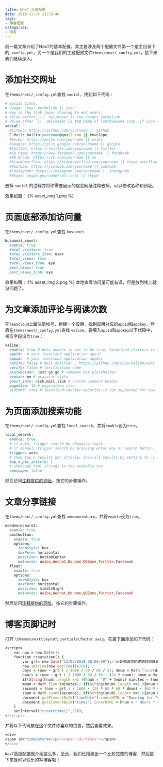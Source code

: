 ```yaml
---
title: NexT 高级配置
date: 2018-12-05 21:28:40
tags:
- 博客配置
categories:
- 博客
---
```


前一篇文章介绍了NexT的基本配置，其主要涉及两个配置文件第一个是主目录下的`_config.yml`，另一个是我们的主题配置文件`thems/next/_config.yml`，接下来我们继续深入。

<!-- more -->

# 添加社交网址
在`thems/next/_config.yml`查找 `social`，找到如下代码：
``` ruby
# Social Links.
# Usage: `Key: permalink || icon`
# Key is the link label showing to end users.
# Value before `||` delimeter is the target permalink.
# Value after `||` delimeter is the name of FontAwesome icon. If icon (with or without delimeter) is not specified, globe icon will be loaded.
social:
  #GitHub: https://github.com/yourname || github
  E-Mail: mailto:yourname@gmail.com || envelope
  #Weibo: https://weibo.com/yourname || weibo
  #Google: https://plus.google.com/yourname || google
  #Twitter: https://twitter.com/yourname || twitter
  #FB Page: https://www.facebook.com/yourname || facebook
  #VK Group: https://vk.com/yourname || vk
  #StackOverflow: https://stackoverflow.com/yourname || stack-overflow
  #YouTube: https://youtube.com/yourname || youtube
  #Instagram: https://instagram.com/yourname || instagram
  #Skype: skype:yourname?call|chat || skype
```
去掉 `social` 的注释并将你需要展示的信息网址注释去掉，可以修改名称和网址。

效果如图：
{% asset_img 1.png %}

# 页面底部添加访问量
在`thems/next/_config.yml`查找 `busuanzi`
```ruby
busuanzi_count:
  enable: true
  total_visitors: true
  total_visitors_icon: user
  total_views: true
  total_views_icon: eye
  post_views: true
  post_views_icon: eye
```
效果如图：
{% asset_img 2.png %}
本地查看访问量可能有误，但是放到线上就没问题了。

# 为文章添加评论与阅读次数
在`leancloud`上面注册帐号，新建一个应用，找到应用对应的`appid`和`appkey`，然后在`thems/next/_config.yml`查找 `valine`，将填入`appid`和`appkey`以下代码中，相应字段设为`true`：
```ruby
valine:
  enable: true # When enable is set to be true, leancloud_visitors is recommended to be closed for the re-initialization problem within different leancloud adk version.
  appid:  # your leancloud application appid
  appid:  # your leancloud application appkey
  notify: false # mail notifier , https://github.com/xCss/Valine/wiki
  verify: false # Verification code
  placeholder: Just go go # comment box placeholder
  avatar: mm # gravatar style
  guest_info: nick,mail,link # custom comment header
  pageSize: 10 # pagination size
  visitor: true # leancloud-counter-security is not supported for now. 
```

# 为页面添加搜索功能
在`thems/next/_config.yml`查找 `local_search`，并将`enable`设为`true`。
```ruby
local_search:
  enable: true
  # if auto, trigger search by changing input
  # if manual, trigger search by pressing enter key or search button
  trigger: auto
  # show top n results per article, show all results by setting to -1
  top_n_per_article: 1
  # unescape html strings to the readable one
  unescape: false
```
然后访问[注释提供的网址](https://github.com/theme-next/hexo-generator-searchdb)，按它的步骤操作。

# 文章分享链接
在`thems/next/_config.yml`查找 `needmoreshare`，并将`enable`设为`true`。
```ruby
needmoreshare2:
  enable: true
  postbottom:
    enable: true
    options:
      iconStyle: box
      boxForm: horizontal
      position: bottomCenter
      networks: Weibo,Wechat,Douban,QQZone,Twitter,Facebook
  float:
    enable: true
    options:
      iconStyle: box
      boxForm: horizontal
      position: middleRight
      networks: Weibo,Wechat,Douban,QQZone,Twitter,Facebook

```
然后访问[注释提供的网址](https://github.com/theme-next/theme-next-needmoreshare2)，按它的步骤操作。

# 博客页脚记时
打开 `\themes\next\layout\_partials\footer.swig`，在最下面添加如下代码：
```ruby
<script>
    var now = new Date();
    function createtime() {
        var grt= new Date("12/03/2018 00:00:00");//此处修改你的建站时间或者网站上线时间
        now.setTime(now.getTime()+250);
        days = (now - grt ) / 1000 / 60 / 60 / 24; dnum = Math.floor(days);
        hours = (now - grt ) / 1000 / 60 / 60 - (24 * dnum); hnum = Math.floor(hours);
        if(String(hnum).length ==1 ){hnum = "0" + hnum;} minutes = (now - grt ) / 1000 /60 - (24 * 60 * dnum) - (60 * hnum);
        mnum = Math.floor(minutes); if(String(mnum).length ==1 ){mnum = "0" + mnum;}
        seconds = (now - grt ) / 1000 - (24 * 60 * 60 * dnum) - (60 * 60 * hnum) - (60 * mnum);
        snum = Math.round(seconds); if(String(snum).length ==1 ){snum = "0" + snum;}
        document.getElementById("timeDate").innerHTML = "Running for "+dnum+" Days ";
        document.getElementById("times").innerHTML = hnum + " Hours " + mnum + " m " + snum + " s";
    }
    setInterval("createtime()",250);
</script>
```
并将以下代码放在这个文件你喜欢的位置，然后查看效果。
```ruby
<div>
<span id="timeDate"></span><span id="times"></span>
</div>
```

`NexT`高级配置就介绍这么多，至此，我们已搭建出一个比较完整的博客，然后接下来就可以快乐的写博客啦！